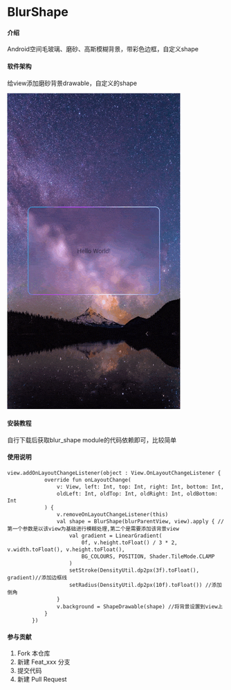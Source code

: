 # BlurShape

#### 介绍
Android空间毛玻璃、磨砂、高斯模糊背景，带彩色边框，自定义shape

#### 软件架构
给view添加磨砂背景drawable，自定义的shape

![示例图片](demo.gif)

#### 安装教程

自行下载后获取blur_shape module的代码依赖即可，比较简单

#### 使用说明

``` 
view.addOnLayoutChangeListener(object : View.OnLayoutChangeListener {
            override fun onLayoutChange(
                v: View, left: Int, top: Int, right: Int, bottom: Int,
                oldLeft: Int, oldTop: Int, oldRight: Int, oldBottom: Int
            ) {
                v.removeOnLayoutChangeListener(this)
                val shape = BlurShape(blurParentView, view).apply { //第一个参数是以该view为基础进行模糊处理,第二个是需要添加该背景view
                    val gradient = LinearGradient(
                        0f, v.height.toFloat() / 3 * 2, v.width.toFloat(), v.height.toFloat(),
                        BG_COLOURS, POSITION, Shader.TileMode.CLAMP
                    ) 
                    setStroke(DensityUtil.dp2px(3f).toFloat(), gradient)//添加边框线
                    setRadius(DensityUtil.dp2px(10f).toFloat()) //添加倒角
                }
                v.background = ShapeDrawable(shape) //将背景设置到view上
            }
        })
```



#### 参与贡献

1.  Fork 本仓库
2.  新建 Feat_xxx 分支
3.  提交代码
4.  新建 Pull Request


